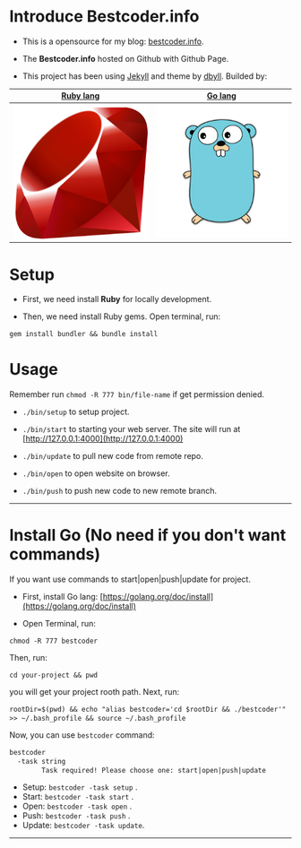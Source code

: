 # Introduce Bestcoder.info

- This is a opensource for my blog: [bestcoder.info](https://www.bestcoder.info).

- The **Bestcoder.info** hosted on Github with Github Page.

- This project has been using [Jekyll](http://jekyllrb.com/) and theme by [dbyll](https://github.com/dbtek/dbyll). Builded by:

[Ruby lang](https://www.ruby-lang.org) |  [Go lang](https://golang.org)
:-------------------------:|:-------------------------:
![](assets/readme/ruby.png)|![](assets/readme/go-lang.png) 

# Setup

- First, we need install **Ruby** for locally development.

- Then, we need install Ruby gems. Open terminal, run:

```
gem install bundler && bundle install
```

# Usage

Remember run `chmod -R 777 bin/file-name` if get permission denied.

- `./bin/setup` to setup project.

- `./bin/start` to starting your web server. The site will run at [http://127.0.0.1:4000](http://127.0.0.1:4000)

- `./bin/update` to pull new code from remote repo.

- `./bin/open` to open website on browser.

- `./bin/push` to push new code to new remote branch.

---

# Install Go (No need if you don't want commands)

If you want use commands to start|open|push|update for project.

- First, install Go lang: [https://golang.org/doc/install](https://golang.org/doc/install)

- Open Terminal, run:

```
chmod -R 777 bestcoder
```

Then, run:

```
cd your-project && pwd
```

you will get your project rooth path. Next, run:

```
rootDir=$(pwd) && echo "alias bestcoder='cd $rootDir && ./bestcoder'" >> ~/.bash_profile && source ~/.bash_profile
```

Now, you can use `bestcoder` command:

```
bestcoder 
  -task string
        Task required! Please choose one: start|open|push|update
```

- Setup:  `bestcoder -task setup` .
- Start:  `bestcoder -task start` .
- Open:   `bestcoder -task open`  .
- Push:   `bestcoder -task push`  .
- Update: `bestcoder -task update`.
---
